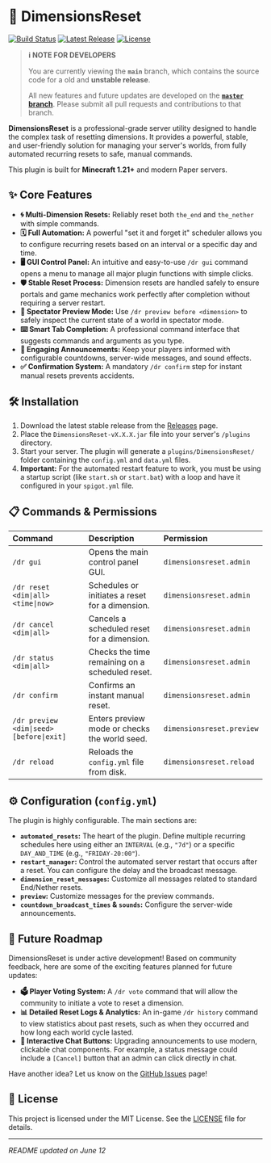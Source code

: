 # 🌌 DimensionsReset

[![Build Status](https://img.shields.io/github/actions/workflow/status/Mike4947/Dimensions-Reset/maven.yml?branch=master&style=for-the-badge)](https://github.com/Mike4947/Dimensions-Reset/actions)
[![Latest Release](https://img.shields.io/github/v/release/Mike4947/Dimensions-Reset?style=for-the-badge&label=stable)](https://github.com/Mike4947/Dimensions-Reset/releases)
[![License](https://img.shields.io/github/license/Mike4947/Dimensions-Reset?style=for-the-badge)](./LICENSE)

> **ℹ️ NOTE FOR DEVELOPERS**
>
> You are currently viewing the **`main`** branch, which contains the source code for a old and **unstable release**.
>
> All new features and future updates are developed on the **[`master` branch](https://github.com/Mike4947/Dimensions-Reset/tree/master)**. Please submit all pull requests and contributions to that branch.

**DimensionsReset** is a professional-grade server utility designed to handle the complex task of resetting dimensions. It provides a powerful, stable, and user-friendly solution for managing your server's worlds, from fully automated recurring resets to safe, manual commands.

This plugin is built for **Minecraft 1.21+** and modern Paper servers.

## ✨ Core Features

* **🌀 Multi-Dimension Resets:** Reliably reset both `the_end` and `the_nether` with simple commands.
* **🗓️ Full Automation:** A powerful "set it and forget it" scheduler allows you to configure recurring resets based on an interval or a specific day and time.
* **🖥️ GUI Control Panel:** An intuitive and easy-to-use `/dr gui` command opens a menu to manage all major plugin functions with simple clicks.
* **🛡️ Stable Reset Process:** Dimension resets are handled safely to ensure portals and game mechanics work perfectly after completion without requiring a server restart.
* **🔭 Spectator Preview Mode:** Use `/dr preview before <dimension>` to safely inspect the current state of a world in spectator mode.
* **⌨️ Smart Tab Completion:** A professional command interface that suggests commands and arguments as you type.
* **📢 Engaging Announcements:** Keep your players informed with configurable countdowns, server-wide messages, and sound effects.
* **✅ Confirmation System:** A mandatory `/dr confirm` step for instant manual resets prevents accidents.


## 🛠️ Installation

1.  Download the latest stable release from the [Releases](https://github.com/Mike4947/Dimensions-Reset/releases/latest) page.
2.  Place the `DimensionsReset-vX.X.X.jar` file into your server's `/plugins` directory.
3.  Start your server. The plugin will generate a `plugins/DimensionsReset/` folder containing the `config.yml` and `data.yml` files.
4.  **Important:** For the automated restart feature to work, you must be using a startup script (like `start.sh` or `start.bat`) with a loop and have it configured in your `spigot.yml` file.

## 📋 Commands & Permissions

| Command | Description | Permission |
| :--- | :--- | :--- |
| `/dr gui` | Opens the main control panel GUI. | `dimensionsreset.admin` |
| `/dr reset <dim\|all> <time\|now>` | Schedules or initiates a reset for a dimension. | `dimensionsreset.admin` |
| `/dr cancel <dim\|all>` | Cancels a scheduled reset for a dimension. | `dimensionsreset.admin` |
| `/dr status <dim\|all>` | Checks the time remaining on a scheduled reset. | `dimensionsreset.admin` |
| `/dr confirm` | Confirms an instant manual reset. | `dimensionsreset.admin` |
| `/dr preview <dim\|seed> [before\|exit]`| Enters preview mode or checks the world seed. | `dimensionsreset.preview` |
| `/dr reload` | Reloads the `config.yml` file from disk. | `dimensionsreset.reload` |

## ⚙️ Configuration (`config.yml`)

The plugin is highly configurable. The main sections are:

  * **`automated_resets`:** The heart of the plugin. Define multiple recurring schedules here using either an `INTERVAL` (e.g., `"7d"`) or a specific `DAY_AND_TIME` (e.g., `"FRIDAY-20:00"`).
  * **`restart_manager`:** Control the automated server restart that occurs after a reset. You can configure the delay and the broadcast message.
  * **`dimension_reset_messages`:** Customize all messages related to standard End/Nether resets.
  * **`preview`:** Customize messages for the preview commands.
  * **`countdown_broadcast_times` & `sounds`:** Configure the server-wide announcements.

## 🚀 Future Roadmap

DimensionsReset is under active development\! Based on community feedback, here are some of the exciting features planned for future updates:

  * **🗳️ Player Voting System:** A `/dr vote` command that will allow the community to initiate a vote to reset a dimension.
  * **📊 Detailed Reset Logs & Analytics:** An in-game `/dr history` command to view statistics about past resets, such as when they occurred and how long each world cycle lasted.
  * **💬 Interactive Chat Buttons:** Upgrading announcements to use modern, clickable chat components. For example, a status message could include a `[Cancel]` button that an admin can click directly in chat.

Have another idea? Let us know on the [GitHub Issues](https://github.com/Mike4947/Dimensions-Reset/issues) page\!

## 📜 License

This project is licensed under the MIT License. See the [LICENSE](https://github.com/Mike4947/Dimensions-Reset/blob/main/LICENSE) file for details.

-----

*README updated on June 12*
